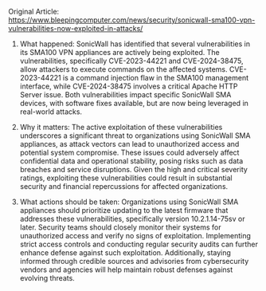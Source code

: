 Original Article: https://www.bleepingcomputer.com/news/security/sonicwall-sma100-vpn-vulnerabilities-now-exploited-in-attacks/

1) What happened: SonicWall has identified that several vulnerabilities in its SMA100 VPN appliances are actively being exploited. The vulnerabilities, specifically CVE-2023-44221 and CVE-2024-38475, allow attackers to execute commands on the affected systems. CVE-2023-44221 is a command injection flaw in the SMA100 management interface, while CVE-2024-38475 involves a critical Apache HTTP Server issue. Both vulnerabilities impact specific SonicWall SMA devices, with software fixes available, but are now being leveraged in real-world attacks.

2) Why it matters: The active exploitation of these vulnerabilities underscores a significant threat to organizations using SonicWall SMA appliances, as attack vectors can lead to unauthorized access and potential system compromise. These issues could adversely affect confidential data and operational stability, posing risks such as data breaches and service disruptions. Given the high and critical severity ratings, exploiting these vulnerabilities could result in substantial security and financial repercussions for affected organizations.

3) What actions should be taken: Organizations using SonicWall SMA appliances should prioritize updating to the latest firmware that addresses these vulnerabilities, specifically version 10.2.1.14-75sv or later. Security teams should closely monitor their systems for unauthorized access and verify no signs of exploitation. Implementing strict access controls and conducting regular security audits can further enhance defense against such exploitation. Additionally, staying informed through credible sources and advisories from cybersecurity vendors and agencies will help maintain robust defenses against evolving threats.